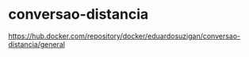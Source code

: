 # conversao-distancia
https://hub.docker.com/repository/docker/eduardosuzigan/conversao-distancia/general